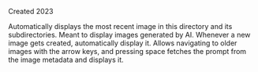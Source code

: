 Created 2023

Automatically displays the most recent image in this directory and its subdirectories. Meant to display images generated by AI. Whenever a new image gets created, automatically display it. Allows navigating to older images with the arrow keys, and pressing space fetches the prompt from the image metadata and displays it.
